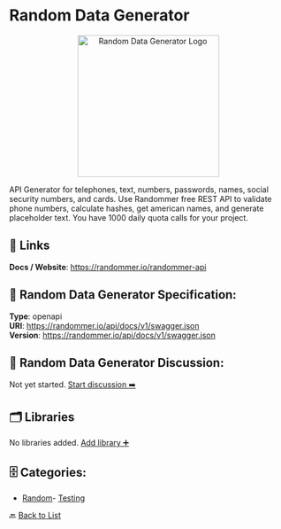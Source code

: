 # Random Data Generator
<p align="center">
    <img width="256" src="https://raw.githubusercontent.com/apis-list/apis-list/main/apis/random-data-generator/logo_256x256.png" alt="Random Data Generator Logo"/>
</p>
API Generator for telephones, text, numbers, passwords, names, social security numbers, and cards. Use Randommer free REST API to validate phone numbers, calculate hashes, get american names, and generate placeholder text. You have 1000 daily quota calls for your project.

##  🔗 Links
**Docs / Website**: https://randommer.io/randommer-api

## 🧬 Random Data Generator Specification:
**Type**: openapi  
**URI**: https://randommer.io/api/docs/v1/swagger.json  
**Version**: https://randommer.io/api/docs/v1/swagger.json

## 💬 Random Data Generator Discussion:
Not yet started. [Start discussion ➡️](https://github.com/apis-list/apis-list/discussions/new)

## 🗂️ Libraries

No libraries added. [Add library ➕](https://github.com/apis-list/apis-list/edit/main/apis.yaml#L16218)    


## 🗄️ Categories:
- [Random](https://github.com/apis-list/apis-list#random-)- [Testing](https://github.com/apis-list/apis-list#testing-)

🔙  [Back to List](https://github.com/apis-list/apis-list)

